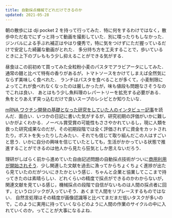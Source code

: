 ```yaml
---
title: 自動採点機械でどれだけできるのか
updated: 2021-05-28
---
```



朝の散歩には dji pocket 2 を持って行ってみた．特に何をするわけではなく，散歩中ただ右でにずっと持って動画を撮影していた．別に喋ったりもしなかった．ジンバルによる手ぶれ補正はやはり優秀で，特に気をつけずにただ握っているだけで安定した綺麗な動画がとれた．
多分持ち方を工夫することで，歩いているときに上下のブレももう少し抑えることができる気がする．

昼食はこの前初めて買ってみた全粒粉小麦のパスタでアラビアータにしてみた．通常の麺と比べて特有の香りがあるが，トマトソースをかけてしまえば全然気にならず美味しく食べれた．
ランチはパスタを食べることが多くて，小麦制限によってこれが食べれなくなったのは厳しかったが，味も値段も問題なさそうなのでこれは良い．
あとはもう少し魚料理のレパートリーを拡充する必要がある．
魚をとりあえず突っ込むだけで良いスープのレシピとか知りたいな．

[mRNA ワクチン開発の基礎となった研究をしていた人のインタビュー記事](https://www3.nhk.or.jp/news/html/20210527/k10013054171000.html?utm_int=all_side_ranking-social_004)を読んだ．面白い．いつかの日記に書いた気がするが，研究初期の評価がいかに難しいかがよくわかる．ノーベル賞受賞の可能性もささやかれているし，現に人類を救った研究成果なのだが，その初期段階では全く評価されずに資金をカットされたり，ポストを失ったりしたみたい．それでも信じて取り組んだこの人はすごいと思う．いかに自分の興味を信じていたとしても，生活がかかっている状態で推進することができるのは他人から見たら狂気としか思えないだろう．

理研がしばらく前から進めていた自由記述問題の自動採点技術がついに[商用利用が開始されそう](https://aip.riken.jp/news/202105_inui-t/)．少し関連した文献を過去に漁ってからちょくちょく進捗が出たら見ていたのだがついにきたかという感じ．ちゃんと企業と協業してここまで持ってきたのは素晴らしい．どれくらいの精度で採点ができるのかわからないが，関連文献を見ている感じ，機械採点の段階で自信がないものは人間の採点者に回す，というロジックが入っていそう．あくまで人間をリプレースするものではない．
自然言処理はその精度が画像認識等と比べてまだまだ低いタスクが多いので，このように実用に持っていくならどのように人間の作業のサイクルの中に入れていくのか，ってことが大事になるよね．
